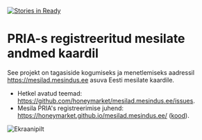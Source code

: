 [![Stories in Ready](https://badge.waffle.io/honeymarket/mesilad.mesindus.ee.png?label=ready&title=Ready)](https://waffle.io/honeymarket/mesilad.mesindus.ee)
# PRIA-s registreeritud mesilate andmed kaardil

See projekt on tagasiside kogumiseks ja menetlemiseks aadressil https://mesilad.mesindus.ee asuva Eesti mesilate kaardile. 
* Hetkel avatud teemad: https://github.com/honeymarket/mesilad.mesindus.ee/issues. 
* Mesila PRIA's registreerimise juhend: https://honeymarket.github.io/mesilad.mesindus.ee/ ([kood](index.html)).

![Ekraanipilt](https://github.com/honeymarket/mesilad.mesindus.ee/raw/master/Screenshot%20from%202016-12-09%2023-21-14.png)
